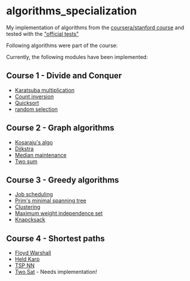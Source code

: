 # algorithms_specialization

My implementation of algorithms from the [coursera/stanford course](https://www.coursera.org/specializations/algorithms)
and tested with the ["official tests"](https://github.com/beaunus/stanford-algs)

Following algorithms were part of the course:

Currently, the following modules have been implemented:

## Course 1 - Divide and Conquer

- [Karatsuba multiplication](https://github.com/SteffenHaeussler/algorithms_specialization/tree/master/course_1/week_1/multiplication)
- [Count inversion](https://github.com/SteffenHaeussler/algorithms_specialization/tree/master/course_1/week_2/inversion)
- [Quicksort](https://github.com/SteffenHaeussler/algorithms_specialization/tree/master/course_1/week_3/quicksort)
- [random selection](https://github.com/SteffenHaeussler/algorithms_specialization/tree/master/course_1/week_4/random_selection)

## Course 2 - Graph algorithms

- [Kosaraju's algo](https://github.com/SteffenHaeussler/algorithms_specialization/tree/master/course_2/week_1/kosaraju)
- [Dijkstra](https://github.com/SteffenHaeussler/algorithms_specialization/tree/master/course_2/week_2/dijkstra)
- [Median maintenance](https://github.com/SteffenHaeussler/algorithms_specialization/tree/master/course_2/week_3/median_maintenance)
- [Two sum](https://github.com/SteffenHaeussler/algorithms_specialization/tree/master/course_2/week_4/two_sum)

## Course 3 - Greedy algorithms

- [Job scheduling](https://github.com/SteffenHaeussler/algorithms_specialization/tree/master/course_3/week_1/job_scheduling)
- [Prim's minimal spanning tree](https://github.com/SteffenHaeussler/algorithms_specialization/tree/master/course_3/week_1/prims_mst)
- [Clustering](https://github.com/SteffenHaeussler/algorithms_specialization/tree/master/course_3/week_2/clustering)
- [Maximum weight independence set](https://github.com/SteffenHaeussler/algorithms_specialization/tree/master/course_3/week_3/max_weight_independent_set)
- [Knapcksack](https://github.com/SteffenHaeussler/algorithms_specialization/tree/master/course_3/week_4/knapsack)

## Course 4 - Shortest paths

- [Floyd Warshall](https://github.com/SteffenHaeussler/algorithms_specialization/tree/master/course_4/week_1/all_pair_shortest_path)
- [Held Karp](https://github.com/SteffenHaeussler/algorithms_specialization/tree/master/course_4/week_2/held_karp)
- [TSP NN](https://github.com/SteffenHaeussler/algorithms_specialization/tree/master/course_4/week_3/tsp_nn)
- [Two Sat](https://github.com/SteffenHaeussler/algorithms_specialization/tree/master/course_4/week_4/two_sat) - Needs implementation!

